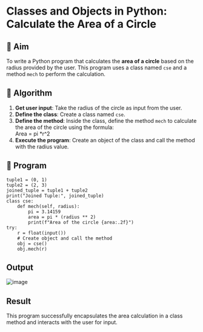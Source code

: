 
# Classes and Objects in Python: Calculate the Area of a Circle

## 🎯 Aim
To write a Python program that calculates the **area of a circle** based on the radius provided by the user. This program uses a class named `cse` and a method `mech` to perform the calculation.

## 🧠 Algorithm
1. **Get user input**: Take the radius of the circle as input from the user.
2. **Define the class**: Create a class named `cse`.
3. **Define the method**: Inside the class, define the method `mech` to calculate the area of the circle using the formula:  
   Area = pi *r^2 
4. **Execute the program**: Create an object of the class and call the method with the radius value.

## 🧾 Program
```
tuple1 = (0, 1)
tuple2 = (2, 3)
joined_tuple = tuple1 + tuple2
print("Joined Tuple:", joined_tuple)
class cse:
    def mech(self, radius):
        pi = 3.14159
        area = pi * (radius ** 2)
        print(f"Area of the circle {area:.2f}")
try:
    r = float(input())
    # Create object and call the method
    obj = cse()
    obj.mech(r)
```

## Output

![image](https://github.com/user-attachments/assets/426821d8-8e22-4241-b29d-6949c7d196e1)

## Result

This program successfully encapsulates the area calculation in a class method and interacts with the user for input.
